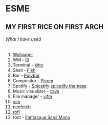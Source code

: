 # ESME


## MY FIRST RICE ON FIRST ARCH

###### What I have used

1. [Wallpaper](https://www.pixel4k.com/wp-content/uploads/2020/01/inside-moonlight-anime-girl_1578254177.jpg)
2. WM - [i3](https://github.com/i3/i3)
3. Terminal - [kitty](https://github.com/i3/i3)
4. Shell - [Fish](https://github.com/fish-shell/fish-shell)
5. Bar - [Polybar](https://github.com/polybar/polybar)
6. Compositor - [Picom](https://github.com/jonaburg/picom)
7. Spotify - [Spicetify](https://github.com/khanhas/spicetify-cli)
	[spicetify themese](https://github.com/morpheusthewhite/spicetify-themes)
11. Music visualizer - [cava](https://github.com/karlstav/cava)
13. File manager - [vifm](https://github.com/vifm/vifm)
14. [vim](https://github.com/vim/vim)
15. [neofetch](https://github.com/dylanaraps/neofetch)
16. [rofi](https://github.com/davatorium/rofi)
17. font - [Fantasque Sans Mono](https://github.com/ryanoasis/nerd-fonts/tree/master/patched-fonts/FantasqueSansMono)
